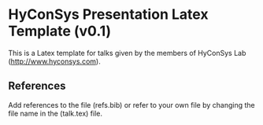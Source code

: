 # HyConSys Presentation Latex Template (v0.1)

This is a Latex template for talks given by the members of HyConSys Lab (http://www.hyconsys.com).

## References

Add references to the file (refs.bib) or refer to your own file by changing the file name in the (talk.tex) file.
